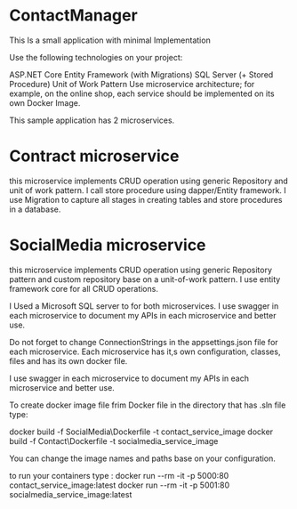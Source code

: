 # ContactManager
This Is a small application with minimal Implementation

Use the following technologies on your project:

ASP.NET Core
Entity Framework (with Migrations)
SQL Server (+ Stored Procedure)
Unit of Work Pattern
Use microservice architecture; for example, on the online shop, each service should be implemented on its own Docker Image.

This sample application has 2 microservices.
# Contract microservice
this microservice implements CRUD operation using generic Repository and unit of work pattern.
I call store procedure using dapper/Entity framework.
I use Migration to capture all stages in creating tables and store procedures in a database.

# SocialMedia microservice
this microservice implements CRUD operation using generic Repository pattern and custom repository base on a unit-of-work pattern.
I use entity framework core for all CRUD operations.

I Used a Microsoft SQL server to for both microservices.
I use swagger in each microservice to document my APIs in each microservice and better use.

Do not forget to change  ConnectionStrings in the appsettings.json file for each microservice.
Each microservice has it,s own configuration, classes, files and has its own docker file.

I use swagger in each microservice to document my APIs in each microservice and better use.

To  create docker image file frim Docker file in the directory that has .sln file type:

docker build -f SocialMedia\Dockerfile -t contact_service_image
docker build -f Contact\Dockerfile -t socialmedia_service_image

You can change the image names and paths base on your configuration.

to run your containers type :
docker run --rm -it -p 5000:80 contact_service_image:latest
docker run --rm -it -p 5001:80 socialmedia_service_image:latest


